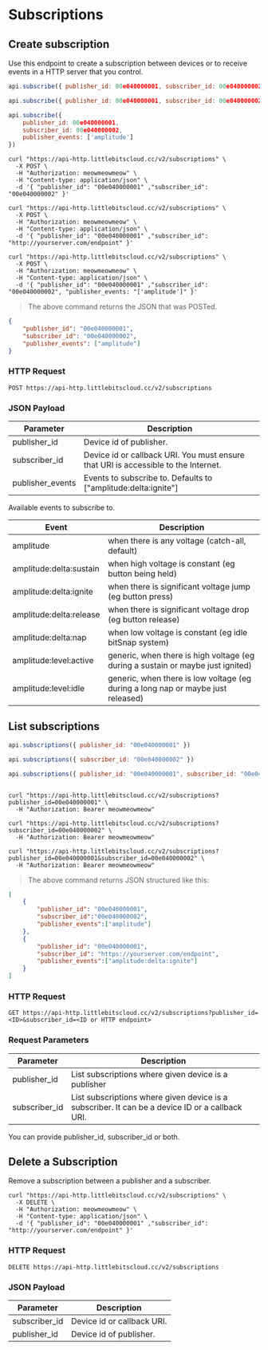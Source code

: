 # Subscriptions

## Create subscription

Use this endpoint to create a subscription between devices or to receive events in a HTTP server that you control.

```javascript
api.subscribe({ publisher_id: 00e040000001, subscriber_id: 00e040000002 })

api.subscribe({ publisher_id: 00e040000001, subscriber_id: 00e040000002 })

api.subscribe({
	publisher_id: 00e040000001,
	subscriber_id: 00e040000002,
	publisher_events: ['amplitude']
})
```

```shell
curl "https://api-http.littlebitscloud.cc/v2/subscriptions" \
  -X POST \
  -H "Authorization: meowmeowmeow" \
  -H "Content-type: application/json" \
  -d '{ "publisher_id": "00e040000001" ,"subscriber_id": "00e040000002" }'

curl "https://api-http.littlebitscloud.cc/v2/subscriptions" \
  -X POST \
  -H "Authorization: meowmeowmeow" \
  -H "Content-type: application/json" \
  -d '{ "publisher_id": "00e040000001" ,"subscriber_id": "http://yourserver.com/endpoint" }'

curl "https://api-http.littlebitscloud.cc/v2/subscriptions" \
  -X POST \
  -H "Authorization: meowmeowmeow" \
  -H "Content-type: application/json" \
  -d '{ "publisher_id": "00e040000001" ,"subscriber_id": "00e040000002", "publisher_events: "['amplitude']" }'
```


> The above command returns the JSON that was POSTed.

```json
{
	"publisher_id": "00e040000001",
	"subscriber_id": "00e040000002",
	"publisher_events": ["amplitude"]
}
```

### HTTP Request

`POST https://api-http.littlebitscloud.cc/v2/subscriptions`

### JSON Payload

Parameter | Description
--------- | -----------
publisher_id | Device id of publisher.
subscriber_id | Device id or callback URI. You must ensure that URI is accessible to the Internet.
publisher_events | Events to subscribe to. Defaults to ["amplitude:delta:ignite"]

Available events to subscribe to.

Event | Description
--------- | -----------
amplitude                  | when there is any voltage (catch-all, default)
amplitude:delta:sustain    | when high voltage is constant (eg button being held)
amplitude:delta:ignite     | when there is significant voltage jump (eg button press)
amplitude:delta:release    | when there is significant voltage drop (eg button release)
amplitude:delta:nap        | when low voltage is constant (eg idle bitSnap system)
amplitude:level:active     | generic, when there is high voltage (eg during a sustain or maybe just ignited)
amplitude:level:idle       | generic, when there is low voltage (eg during a long nap or maybe just released)

## List subscriptions

```javascript
api.subscriptions({ publisher_id: "00e040000001" })

api.subscriptions({ subscriber_id: "00e040000002" })

api.subscriptions({ publisher_id: "00e040000001", subscriber_id: "00e040000002" })

```

```shell

curl "https://api-http.littlebitscloud.cc/v2/subscriptions?publisher_id=00e040000001" \
  -H "Authorization: Bearer meowmeowmeow"

curl "https://api-http.littlebitscloud.cc/v2/subscriptions?subscriber_id=00e040000002" \
  -H "Authorization: Bearer meowmeowmeow"

curl "https://api-http.littlebitscloud.cc/v2/subscriptions?publisher_id=00e040000001&subscriber_id=00e040000002" \
  -H "Authorization: Bearer meowmeowmeow"
```

> The above command returns JSON structured like this:

```json
[
	{
		"publisher_id": "00e040000001",
		"subscriber_id":"00e040000002",
		"publisher_events":["amplitude"]
	},
	{
		"publisher_id": "00e040000001",
		"subscriber_id": "https://yourserver.com/endpoint",
		"publisher_events":["amplitude:delta:ignite"]
	}
]
```

### HTTP Request

`GET https://api-http.littlebitscloud.cc/v2/subscriptions?publisher_id=<ID>&subscriber_id=<ID or HTTP endpoint>`

### Request Parameters

Parameter | Description
--------- | -----------
  publisher_id | List subscriptions where given device is a publisher
  subscriber_id | List subscriptions where given device is a subscriber. It can be a device ID or a callback URI.

You can provide publisher_id, subscriber_id or both.

## Delete a Subscription

Remove a subscription between a publisher and a subscriber.

```shell
curl "https://api-http.littlebitscloud.cc/v2/subscriptions" \
  -X DELETE \
  -H "Authorization: meowmeowmeow" \
  -H "Content-type: application/json" \
  -d '{ "publisher_id": "00e040000001" ,"subscriber_id": "http://yourserver.com/endpoint" }'

```

### HTTP Request

`DELETE https://api-http.littlebitscloud.cc/v2/subscriptions`

### JSON Payload

Parameter | Description
--------- | -----------
  subscriber_id | Device id or callback URI.
  publisher_id | Device id of publisher.
